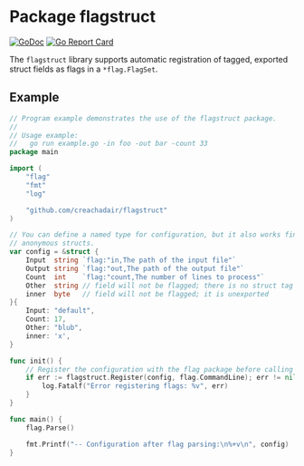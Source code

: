 # Package flagstruct

[![GoDoc](https://img.shields.io/static/v1?label=godoc&message=reference&color=blue)](https://pkg.go.dev/github.com/creachadair/flagstruct)
[![Go Report Card](https://goreportcard.com/badge/github.com/creachadair/atomicfile)](https://goreportcard.com/report/github.com/creachadair/flagstruct)

The `flagstruct` library supports automatic registration of tagged, exported
struct fields as flags in a `*flag.FlagSet`.

## Example

```go
// Program example demonstrates the use of the flagstruct package.
//
// Usage example:
//   go run example.go -in foo -out bar -count 33
package main

import (
	"flag"
	"fmt"
	"log"

	"github.com/creachadair/flagstruct"
)

// You can define a named type for configuration, but it also works fine with
// anonymous structs.
var config = &struct {
	Input  string `flag:"in,The path of the input file"`
	Output string `flag:"out,The path of the output file"`
	Count  int    `flag:"count,The number of lines to process"`
	Other  string // field will not be flagged; there is no struct tag
	inner  byte   // field will not be flagged; it is unexported
}{
	Input: "default",
	Count: 17,
	Other: "blub",
	inner: 'x',
}

func init() {
	// Register the configuration with the flag package before calling flag.Parse.
	if err := flagstruct.Register(config, flag.CommandLine); err != nil {
		log.Fatalf("Error registering flags: %v", err)
	}
}

func main() {
	flag.Parse()

	fmt.Printf("-- Configuration after flag parsing:\n%+v\n", config)
}
```
